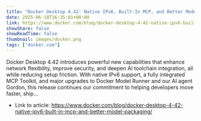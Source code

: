 ```yaml
---
title: "Docker Desktop 4.42: Native IPv6, Built-In MCP, and Better Model Packaging"
date: 2025-06-10T16:35:01+00:00
link: https://www.docker.com/blog/docker-desktop-4-42-native-ipv6-built-in-mcp-and-better-model-packaging/
showShare: false
showReadTime: false
thumbnail: images/docker.png
tags: ["docker.com"]
---
```

Docker Desktop 4.42 introduces powerful new capabilities that enhance network flexibility, improve security, and deepen AI toolchain integration, all while reducing setup friction. With native IPv6 support, a fully integrated MCP Toolkit, and major upgrades to Docker Model Runner and our AI agent Gordon, this release continues our commitment to helping developers move faster, ship...

- Link to article: https://www.docker.com/blog/docker-desktop-4-42-native-ipv6-built-in-mcp-and-better-model-packaging/